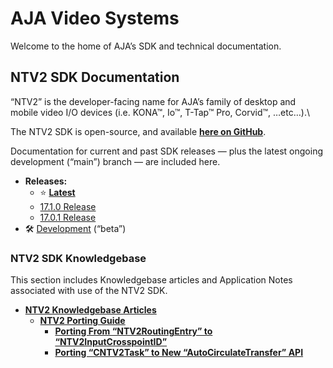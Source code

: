 # AJA Video Systems

Welcome to the home of AJA’s SDK and technical documentation.

## NTV2 SDK Documentation

“NTV2” is the developer-facing name for AJA’s family of desktop and mobile video I/O devices (i.e. KONA™, Io™, T-Tap™ Pro, Corvid™, …etc…).\

The NTV2 SDK is open-source, and available [**here on GitHub**](https://github.com/aja-video/libajantv2).

Documentation for current and past SDK releases — plus the latest ongoing development (“main”) branch — are included here.

- **Releases:**
  - ⭐ [__Latest__](/public/ntv2/current/)
  - [17.1.0 Release](/public/ntv2/17_1_0/)
  - [17.0.1 Release](/public/ntv2/17_0_1/)
- 🛠 [Development](/public/ntv2/dev/) (“beta”)

### NTV2 SDK Knowledgebase

This section includes Knowledgebase articles and Application Notes associated with use of the NTV2 SDK.

- [**NTV2 Knowledgebase Articles**](/public/ntv2/knowledgebase/)
  - [**NTV2 Porting Guide**](ntv2-porting-guide.md)
    - [**Porting From “NTV2RoutingEntry” to “NTV2InputCrosspointID”**](ntv2-porting-guide-ntv2routingentry.md)
    - [**Porting “CNTV2Task” to New “AutoCirculateTransfer” API**](ntv2-porting-guide-ntv2task.md)
